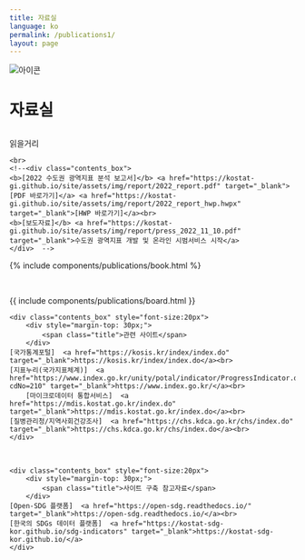 ```yaml
---
title: 자료실
language: ko
permalink: /publications1/
layout: page
---
```


<script src="https://ajax.googleapis.com/ajax/libs/jquery/3.4.1/jquery.min.js"></script>
<script src="https://kostat-gi.github.io/site/assets/js/publications.js"></script>
<link rel="stylesheet" href="https://kostat-gi.github.io/site/assets/css/publications1.css">

<div class="heading goal-banner goal-13">
    <div class="container">
        <div class="row">
            <div class="sttl">
                <img src="{{ site.goal_image_base }}/{{ page.language }}/sub_title.png" alt="아이콘" />
            </div>
            <div class="sttl">
                <h1>자료실</h1>
            </div>
        </div>
    </div>
</div>
<div id="main-content" class="container" role="main">
    <div class="contents_box">
        <div style="margin-top: 30px;">
            <span class="title">읽을거리</span>
        </div>
    </div>

    <br>
    <!--<div class="contents_box">
	<b>[2022 수도권 광역지표 분석 보고서]</b> <a href="https://kostat-gi.github.io/site/assets/img/report/2022_report.pdf" target="_blank">[PDF 바로가기]</a> <a href="https://kostat-gi.github.io/site/assets/img/report/2022_report_hwp.hwpx" target="_blank">[HWP 바로가기]</a><br>
	<b>[보도자료]</b> <a href="https://kostat-gi.github.io/site/assets/img/report/press_2022_11_10.pdf" target="_blank">수도권 광역지표 개발 및 온라인 시범서비스 시작</a>
    </div>	-->
	
<!--<div class="part_line">&nbsp;</div>-->
	
{% include components/publications/book.html %}	
	
<div class="part_line">&nbsp;</div>
	
{{ include components/publications/board.html }}

    <div class="contents_box" style="font-size:20px">
        <div style="margin-top: 30px;">
            <span class="title">관련 사이트</span>
        </div>
	[국가통계포털]  <a href="https://kosis.kr/index/index.do" target="_blank">https://kosis.kr/index/index.do</a><br>
	[지표누리(국가지표체계)]  <a href="https://www.index.go.kr/unity/potal/indicator/ProgressIndicator.do?cdNo=210" target="_blank">https://www.index.go.kr/</a><br>
        [마이크로데이터 통합서비스]  <a href="https://mdis.kostat.go.kr/index.do" target="_blank">https://mdis.kostat.go.kr/index.do</a><br>
	[질병관리청/지역사회건강조사]  <a href="https://chs.kdca.go.kr/chs/index.do" target="_blank">https://chs.kdca.go.kr/chs/index.do</a><br>
    </div>
	
<div class="part_line">&nbsp;</div>
	
    <div class="contents_box" style="font-size:20px">
        <div style="margin-top: 30px;">
            <span class="title">사이트 구축 참고자료</span>
        </div>
	[Open-SDG 플랫폼]  <a href="https://open-sdg.readthedocs.io/" target="_blank">https://open-sdg.readthedocs.io/</a><br>
	[한국의 SDGs 데이터 플랫폼]  <a href="https://kostat-sdg-kor.github.io/sdg-indicators" target="_blank">https://kostat-sdg-kor.github.io/</a>        
    </div>
</div>
